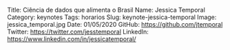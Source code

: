 Title: Ciência de dados que alimenta o Brasil
Name: Jessica Temporal
Category: keynotes
Tags: horarios
Slug: keynote-jessica-temporal
Image: jessica_temporal.jpg
Date: 01/05/2020
GitHub: https://github.com/jtemporal
Twitter: https://twitter.com/jesstemporal
LinkedIn: https://www.linkedin.com/in/jessicatemporal/